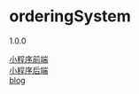 # orderingSystem
1.0.0

[小程序前端](https://github.com/huerni/SmallProgramOrderSystem)  
[小程序后端](https://github.com/huerni/orderingSystem)  
[blog](https://blog.csdn.net/s1547156325/article/details/98778194?csdn_share_tail=%7B%22type%22%3A%22blog%22%2C%22rType%22%3A%22article%22%2C%22rId%22%3A%2298778194%22%2C%22source%22%3A%22s1547156325%22%7D)  
